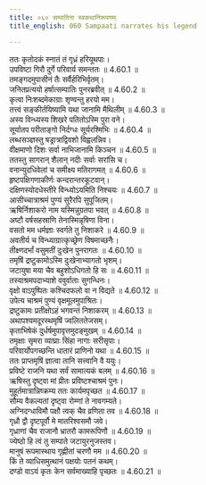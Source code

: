 ```yaml
---
title: ०६० सम्पातिना स्वकथानिरूपणम्
title_english: 060 Sampaati narrates his legend

---
```



  
ततः कृतोदकं स्नातं तं गृध्रं हरियूथपाः।  
उपविष्टा गिरौ दुर्गे परिवार्य समन्ततः ॥ 4.60.1 ॥   
तमङ्गदमुपासीनं तैः सर्वैर्हरिभिर्वृतम्।  
जनितप्रत्ययो हर्षात्सम्पातिः पुनरब्रवीत् ॥ 4.60.2 ॥   
कृत्वा निःशब्दमेकाग्राः शृण्वन्तु हरयो मम।  
तत्त्वं सङ्कीर्तयिष्यामि यथा जानामि मैथिलीम् ॥ 4.60.3 ॥   
अस्य विन्ध्यस्य शिखरे पतितोऽस्मि पुरा वने।  
सूर्यातप परीताङ्गो निर्दग्धः सूर्यरश्मिभिः ॥ 4.60.4 ॥   
लब्धसञ्ज्ञस्तु षड्रात्राद्विवशो विह्वलन्निव।  
वीक्षमाणो दिशः सर्वा नाभिजानामि किञ्चन ॥ 4.60.5 ॥   
ततस्तु सागरान् शैलान् नदीः सर्वाः सरांसि च।  
वनान्युदधिवेलां च समीक्ष्य मतिरागमत् ॥ 4.60.6 ॥   
हृष्टपक्षिगणाकीर्णः कन्दरान्तरकूटवान्।  
दक्षिणस्योदधेस्तीरे विन्ध्योऽयमिति निश्चयः ॥ 4.60.7 ॥   
आसीच्चात्राश्रमं पुण्यं सुरैरपि सुपूजितम्।  
ऋषिर्निशाकरो नाम यस्मिन्नुग्रतपा भवत् ॥ 4.60.8 ॥   
अष्टौ वर्षसहस्राणि तेनास्मिन्नृषिणा विना।  
वसतो मम धर्मज्ञाः स्वर्गते तु निशाकरे ॥ 4.60.9 ॥   
अवतीर्य च विन्ध्याग्रात्कृच्छ्रेण विषमाच्छनैः।  
तीक्ष्णदर्भां वसुमतीं दुःखेन पुनरागतः ॥ 4.60.10 ॥   
तमृषिं द्रष्टुकामोऽस्मि दुःखेनाभ्यागतो भृशम्।  
जटायुषा मया चैव बहुशोऽधिगतो हि सः ॥ 4.60.11 ॥   
तस्याश्रमपदाभ्याशे ववुर्वाताः सुगन्धिनः।  
वृक्षो वाऽपुष्पितः कश्चिदफलो वा न विद्यते ॥ 4.60.12 ॥   
उपेत्य चाश्रमं पुण्यं वृक्षमूलमुपाश्रितः।  
द्रष्टुकामः प्रतीक्षोऽहं भगवन्तं निशाकरम् ॥ 4.60.13 ॥   
अथापश्यमदूरस्थमृषिं ज्वलिततेजसम्।  
कृताभिषेकं दुर्धर्षमुपावृत्तमुदङ्मुखम् ॥ 4.60.14 ॥   
तमृक्षाः सृमरा व्याघ्राः सिंहा नागाः सरीसृपाः।  
परिवार्योपगच्छन्ति धातारं प्राणिनो यथा ॥ 4.60.15 ॥   
ततः प्राप्तमृषिं ज्ञात्वा तानि सत्त्वानि वै ययुः।  
प्रविष्टे राजनि यथा सर्वं सामात्यकं बलम् ॥ 4.60.16 ॥   
ऋषिस्तु दृष्ट्वा मां प्रीतः प्रविष्टश्चाश्रमं पुनः।  
मुहूर्तमात्रान्निष्क्रम्य ततः कार्यमपृच्छत ॥ 4.60.17 ॥   
सौम्य वैकल्यतां दृष्ट्वा रोम्णां ते नावगम्यते।  
अग्निदग्धाविमौ पक्षौ त्वक् चैव व्रणिता तव ॥ 4.60.18 ॥   
गृध्रौ द्वौ दृष्टपूर्वौ मे मातरिश्वसमौ जवे।  
गृध्राणां चैव राजानौ भ्रातरौ कामरूपिणौ ॥ 4.60.19 ॥   
ज्येष्ठो हि त्वं तु सम्पाते जटायुरनुजस्तव।  
मानुषं रूपमास्थाय गृह्णीतां चरणौ मम ॥ 4.60.20 ॥   
किं ते व्याधिसमुत्थानं पक्षयोः पतनं कथम्।  
दण्डो वाऽयं कृतः केन सर्वमाख्याहि पृच्छतः ॥ 4.60.21 ॥   